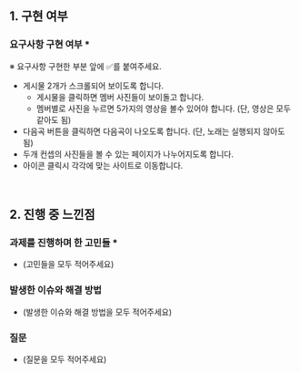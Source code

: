 <!--
## 0. 작성 참고 사항

다음 템플릿의 내용을 모두 채운 후 제출해주세요.
> 제목 옆 별표(*) 표시가 없다면 선택사항이므로 채우지 않아도 됩니다.

PR의 제목은 '[이름] 과제 제출합니다'로 통일해주세요.
(예시) [김한울] 과제 제출합니다

해당 PR을 바탕으로 면접을 진행할 예정입니다. 성실하게 작성해주세요.
또한 모든 인턴 선발을 마친 후 지원자 모두의 PR에 리뷰를 해드릴 예정입니다.
리뷰 반영은 선택 사항이니 참고 바랍니다.

해당 에디터가 어렵다면 markdown을 키워드로 검색해서 알아보세요!
-->

## 1. 구현 여부

### 요구사항 구현 여부 \*
※ 요구사항 구현한 부분 앞에 ✅를 붙여주세요.

- 게시물 2개가 스크롤되어 보이도록 합니다.
    - 게시물을 클릭하면 멤버 사진들이 보이돌고 합니다.
    - 멤버별로 사진을 누르면 5가지의 영상을 볼수 있어야 합니다. (단, 영상은 모두 같아도 됨)
- 다음곡 버튼을 클릭하면 다음곡이 나오도록 합니다. (단, 노래는 실행되지 않아도 됨)
- 두개 컨셉의 사진들을 볼 수 있는 페이지가 나누어지도록 합니다.
- 아이콘 클릭시 각각에 맞는 사이트로 이동합니다.

<br>

## 2. 진행 중 느낀점

### 과제를 진행하며 한 고민들 \*

- (고민들을 모두 적어주세요)

### 발생한 이슈와 해결 방법

- (발생한 이슈와 해결 방법을 모두 적어주세요)

### 질문

- (질문을 모두 적어주세요)